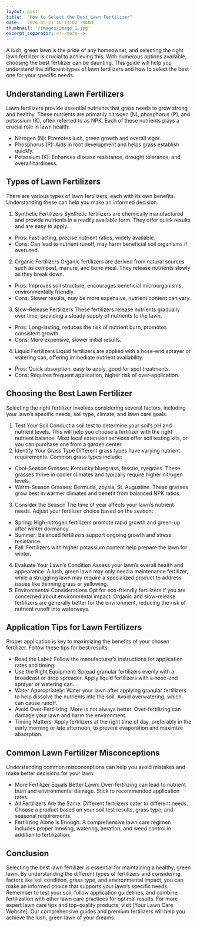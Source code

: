 ```yaml
---
layout: post
title:  "How to Select the Best Lawn Fertilizer"
date:   2024-05-21 16:13:02 -0400
thumbnail: '/images/image_1.jpg'
excerpt_separator: <!--more-->
---
```

A lush, green lawn is the pride of any homeowner, and selecting the right lawn fertilizer is crucial to achieving this.<!--more--> With numerous options available, choosing the best fertilizer can be daunting. This guide will help you understand the different types of lawn fertilizers and how to select the best one for your specific needs.

## Understanding Lawn Fertilizers
Lawn fertilizers provide essential nutrients that grass needs to grow strong and healthy. These nutrients are primarily nitrogen (N), phosphorus (P), and potassium (K), often referred to as NPK. Each of these nutrients plays a crucial role in lawn health:
* Nitrogen (N): Promotes lush, green growth and overall vigor.
* Phosphorus (P): Aids in root development and helps grass establish quickly.
* Potassium (K): Enhances disease resistance, drought tolerance, and overall hardiness.

## Types of Lawn Fertilizers
There are various types of lawn fertilizers, each with its own benefits. Understanding these can help you make an informed decision.
1. Synthetic Fertilizers
Synthetic fertilizers are chemically manufactured and provide nutrients in a readily available form. They offer quick results and are easy to apply.
* Pros: Fast-acting, precise nutrient ratios, widely available.
* Cons: Can lead to nutrient runoff, may harm beneficial soil organisms if overused.
2. Organic Fertilizers
Organic fertilizers are derived from natural sources such as compost, manure, and bone meal. They release nutrients slowly as they break down.
* Pros: Improves soil structure, encourages beneficial microorganisms, environmentally friendly.
* Cons: Slower results, may be more expensive, nutrient content can vary.
3. Slow-Release Fertilizers
These fertilizers release nutrients gradually over time, providing a steady supply of nutrients to the lawn.
* Pros: Long-lasting, reduces the risk of nutrient burn, promotes consistent growth.
* Cons: More expensive, slower initial results.
4. Liquid Fertilizers
Liquid fertilizers are applied with a hose-end sprayer or watering can, offering immediate nutrient availability.
* Pros: Quick absorption, easy to apply, good for spot treatments.
* Cons: Requires frequent application, higher risk of over-application.

## Choosing the Best Lawn Fertilizer
Selecting the right fertilizer involves considering several factors, including your lawn’s specific needs, soil type, climate, and lawn care goals.
1. Test Your Soil
Conduct a soil test to determine your soil’s pH and nutrient levels. This will help you choose a fertilizer with the right nutrient balance. Most local extension services offer soil testing kits, or you can purchase one from a garden center.
2. Identify Your Grass Type
Different grass types have varying nutrient requirements. Common grass types include:
* Cool-Season Grasses: Kentucky bluegrass, fescue, ryegrass. These grasses thrive in cooler climates and typically require higher nitrogen levels.
* Warm-Season Grasses: Bermuda, zoysia, St. Augustine. These grasses grow best in warmer climates and benefit from balanced NPK ratios.
3. Consider the Season
The time of year affects your lawn’s nutrient needs. Adjust your fertilizer choice based on the season:
* Spring: High-nitrogen fertilizers promote rapid growth and green-up after winter dormancy.
* Summer: Balanced fertilizers support ongoing growth and stress resistance.
* Fall: Fertilizers with higher potassium content help prepare the lawn for winter.
4. Evaluate Your Lawn’s Condition
Assess your lawn’s overall health and appearance. A lush, green lawn may only need a maintenance fertilizer, while a struggling lawn may require a specialized product to address issues like thinning grass or yellowing.
5. Environmental Considerations
Opt for eco-friendly fertilizers if you are concerned about environmental impact. Organic and slow-release fertilizers are generally better for the environment, reducing the risk of nutrient runoff into waterways.

## Application Tips for Lawn Fertilizers
Proper application is key to maximizing the benefits of your chosen fertilizer. Follow these tips for best results:
* Read the Label: Follow the manufacturer’s instructions for application rates and timing.
* Use the Right Equipment: Spread granular fertilizers evenly with a broadcast or drop spreader. Apply liquid fertilizers with a hose-end sprayer or watering can.
* Water Appropriately: Water your lawn after applying granular fertilizers to help dissolve the nutrients into the soil. Avoid overwatering, which can cause runoff.
* Avoid Over-Fertilizing: More is not always better. Over-fertilizing can damage your lawn and harm the environment.
* Timing Matters: Apply fertilizers at the right time of day, preferably in the early morning or late afternoon, to prevent evaporation and maximize absorption.

## Common Lawn Fertilizer Misconceptions
Understanding common misconceptions can help you avoid mistakes and make better decisions for your lawn:
* More Fertilizer Equals Better Lawn: Over-fertilizing can lead to nutrient burn and environmental damage. Stick to recommended application rates.
* All Fertilizers Are the Same: Different fertilizers cater to different needs. Choose a product based on your soil test results, grass type, and seasonal requirements.
* Fertilizing Alone Is Enough: A comprehensive lawn care regimen includes proper mowing, watering, aeration, and weed control in addition to fertilization.

## Conclusion
Selecting the best lawn fertilizer is essential for maintaining a healthy, green lawn. By understanding the different types of fertilizers and considering factors like soil condition, grass type, and environmental impact, you can make an informed choice that supports your lawn’s specific needs. Remember to test your soil, follow application guidelines, and combine fertilization with other lawn care practices for optimal results.
For more expert lawn care tips and top-quality products, visit [Your Lawn Care Website]. Our comprehensive guides and premium fertilizers will help you achieve the lush, green lawn of your dreams.

